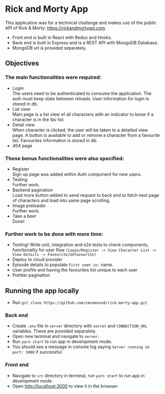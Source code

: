 # Rick and Morty App

This application was for a technical challenge and makes use of the public API of Rick & Morty: https://rickandmortyapi.com.

- Front end is built in React with Redux and Hooks.
- Back end is built in Express and is a REST API with MongoDB Database.
- MongoDB url is provided separately.

## Objectives

### The main functionalities were required:

- Login\
The users need to be authenticated to consume the application. The auth must keep state between reloads. User information for login is stored in db.
- List view\
Main page is a list view of all characters with an indicator to know if a character is in the fav list.
- Detail view\
When character is clicked, the user will be taken to a detailed view page. A button is available to add or remove a character from a favourite list. Favourites information is stored in db.
- 404 page

### These bonus functionalities were also specified:

- Register\
Sign up page was added within Auth component for new users.
- Testing\
Further work.
- Backend pagination\
Load more button added to send request to back end to fetch next page of characters and load into same page scrolling.
- Image preloader\
Further work.
- Take a beer\
Done!

### Further work to be done with more time:
- Testing! Write unit, integration and e2e tests to check components, functionality for user flow `(Login/Register -> View Character List -> View Details -> Favourite/Unfavourite)`
- Deploy to cloud provider
- Episode details to populate `First seen in:` name.
- User profile and having the favourites list unique to each user
- Prettier pagination

## Running the app locally
- Run `git clone https://github.com/cmcmanus8/rick-morty-app.git`

### Back end
- Create `.env` file in `server` directory with `secret` and `CONNECTION_URL` variables. These are provided separately.
- Open new terminal and navigate to `server`.
- Run `yarn start` to run app in development mode.
- You should see a message in console log saying `Server running on port: 5000` if successful.

### Front end
- Navigate to `src` directory in terminal, run `yarn start` to run app in development mode.
- Open [http://localhost:3000](http://localhost:3000) to view it in the browser.
